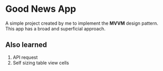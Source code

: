 # Good News App

A simple project created by me to implement the **MVVM** design pattern. This app has a broad and superficial approach.

## Also learned
1. API request
2. Self sizing table view cells

